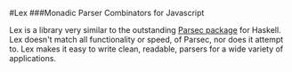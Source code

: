 #Lex
###Monadic Parser Combinators for Javascript

Lex is a library very similar to the outstanding [Parsec package](http://hackage.haskell.org/package/parsec) for Haskell.
Lex doesn't match all functionality or speed, of Parsec, nor does it attempt to. Lex makes it easy to write clean, readable,
parsers for a wide variety of applications. 


